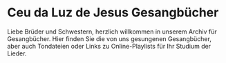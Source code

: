 # Ceu da Luz de Jesus Gesangbücher
Liebe Brüder und Schwestern, herzlich willkommen in unserem Archiv für Gesangbücher. Hier finden Sie die von uns gesungenen Gesangbücher, aber auch Tondateien oder Links zu Online-Playlists für Ihr Studium der Lieder.